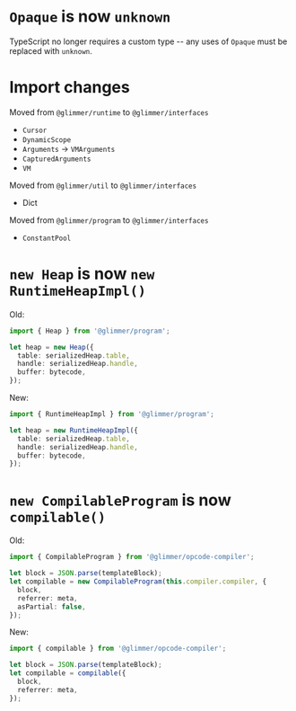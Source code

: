 # `Opaque` is now `unknown`

TypeScript no longer requires a custom type -- any uses of `Opaque` must be replaced with `unknown`.

# Import changes

Moved from `@glimmer/runtime` to `@glimmer/interfaces`

- `Cursor`
- `DynamicScope`
- `Arguments` -> `VMArguments`
- `CapturedArguments`
- `VM`

Moved from `@glimmer/util` to `@glimmer/interfaces`

- Dict

Moved from `@glimmer/program` to `@glimmer/interfaces`

- `ConstantPool`

# `new Heap` is now `new RuntimeHeapImpl()`

Old:

```ts
import { Heap } from '@glimmer/program';

let heap = new Heap({
  table: serializedHeap.table,
  handle: serializedHeap.handle,
  buffer: bytecode,
});
```

New:

```ts
import { RuntimeHeapImpl } from '@glimmer/program';

let heap = new RuntimeHeapImpl({
  table: serializedHeap.table,
  handle: serializedHeap.handle,
  buffer: bytecode,
});
```

# `new CompilableProgram` is now `compilable()`

Old:

```ts
import { CompilableProgram } from '@glimmer/opcode-compiler';

let block = JSON.parse(templateBlock);
let compilable = new CompilableProgram(this.compiler.compiler, {
  block,
  referrer: meta,
  asPartial: false,
});
```

New:

```ts
import { compilable } from '@glimmer/opcode-compiler';

let block = JSON.parse(templateBlock);
let compilable = compilable({
  block,
  referrer: meta,
});
```
